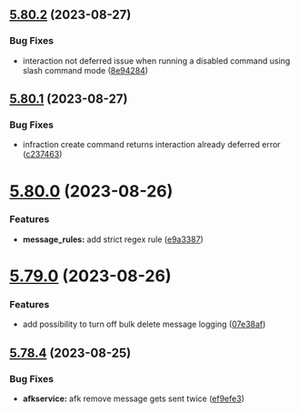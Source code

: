 ## [5.80.2](https://github.com/onesoft-sudo/sudobot/compare/v5.80.1...v5.80.2) (2023-08-27)


### Bug Fixes

* interaction not deferred issue when running a disabled command using slash command mode ([8e94284](https://github.com/onesoft-sudo/sudobot/commit/8e942845989c0f9f034a88a7c91242a3af85b8a5))



## [5.80.1](https://github.com/onesoft-sudo/sudobot/compare/v5.80.0...v5.80.1) (2023-08-27)


### Bug Fixes

* infraction create command returns interaction already deferred error ([c237463](https://github.com/onesoft-sudo/sudobot/commit/c237463cd40a1a8db2b758f21c59d9ce6b8b2373))



# [5.80.0](https://github.com/onesoft-sudo/sudobot/compare/v5.79.0...v5.80.0) (2023-08-26)


### Features

* **message_rules:** add strict regex rule ([e9a3387](https://github.com/onesoft-sudo/sudobot/commit/e9a3387ac81bdc4d0d5fe1bac01a9f336f003cd4))



# [5.79.0](https://github.com/onesoft-sudo/sudobot/compare/v5.78.4...v5.79.0) (2023-08-26)


### Features

* add possibility to turn off bulk delete message logging ([07e38af](https://github.com/onesoft-sudo/sudobot/commit/07e38af01d93de7a781e7e77dd4c4af3287c6953))



## [5.78.4](https://github.com/onesoft-sudo/sudobot/compare/v5.78.3...v5.78.4) (2023-08-25)


### Bug Fixes

* **afkservice:** afk remove message gets sent twice ([ef9efe3](https://github.com/onesoft-sudo/sudobot/commit/ef9efe3147746a0d217f8d6ace254035f84626bf))



